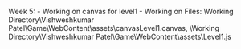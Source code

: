 Week 5: 
	- Working on canvas for level1
	- Working on Files: \Working Directory\Vishweshkumar Patel\Game\WebContent\assets\canvasLevel1.canvas, 
						\Working Directory\Vishweshkumar Patel\Game\WebContent\assets\Level1.js
	